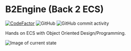 # B2Engine (Back 2 ECS)
[![CodeFactor](https://www.codefactor.io/repository/github/stynvandehaterd/b2engine/badge)](https://www.codefactor.io/repository/github/giganova/b2engine)
![GitHub](https://img.shields.io/github/license/stynvandehaterd/b2engine)
![GitHub commit activity](https://img.shields.io/github/commit-activity/m/stynvandehaterd/b2engine)

Hands on ECS with Object Oriented Design/Programming.

![Image of current state](https://i.imgur.com/JN7tbUA.png)
